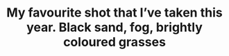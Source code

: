 ---
layout: instagram
title:  "My favourite shot that I’ve taken this year. Black sand, fog, brightly coloured grasses"
media:
  - url: "instagram/269892948_638249627200593_1481914880467913531_n_17886602669547863.jpg"
    alt: ""
    tagged:
      - handle: "howard_laver"
        x: 22
        y: 50
type: "post"
seo:
  hidden: true
location: Iceland
postdate: 2021-10-09
---